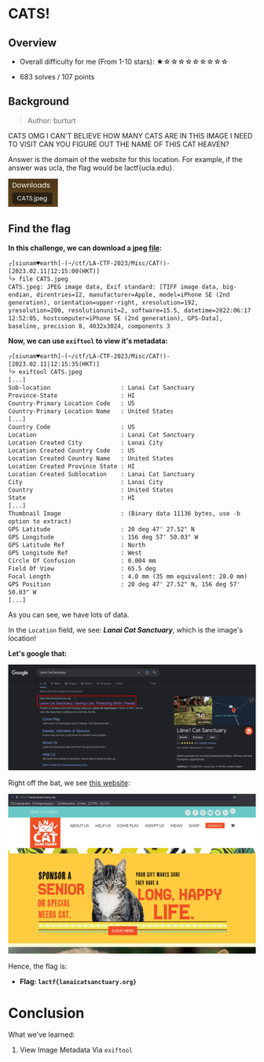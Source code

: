 # CATS!

## Overview

- Overall difficulty for me (From 1-10 stars): ★☆☆☆☆☆☆☆☆☆

- 683 solves / 107 points

## Background

> Author: burturt

CATS OMG I CAN'T BELIEVE HOW MANY CATS ARE IN THIS IMAGE I NEED TO VISIT CAN YOU FIGURE OUT THE NAME OF THIS CAT HEAVEN?

Answer is the domain of the website for this location. For example, if the answer was ucla, the flag would be lactf{ucla.edu}.

![](https://github.com/siunam321/CTF-Writeups/blob/main/LA-CTF-2023/images/Pasted%20image%2020230211121423.png)

## Find the flag

**In this challenge, we can download a jpeg [file](https://github.com/siunam321/CTF-Writeups/blob/main/LA-CTF-2023/Misc/CATS!/CATS.jpeg):**
```shell
┌[siunam♥earth]-(~/ctf/LA-CTF-2023/Misc/CAT!)-[2023.02.11|12:15:00(HKT)]
└> file CATS.jpeg 
CATS.jpeg: JPEG image data, Exif standard: [TIFF image data, big-endian, direntries=12, manufacturer=Apple, model=iPhone SE (2nd generation), orientation=upper-right, xresolution=192, yresolution=200, resolutionunit=2, software=15.5, datetime=2022:06:17 12:52:05, hostcomputer=iPhone SE (2nd generation), GPS-Data], baseline, precision 8, 4032x3024, components 3
```

**Now, we can use `exiftool` to view it's metadata:**
```shell
┌[siunam♥earth]-(~/ctf/LA-CTF-2023/Misc/CAT!)-[2023.02.11|12:15:35(HKT)]
└> exiftool CATS.jpeg                                       
[...]
Sub-location                    : Lanai Cat Sanctuary
Province-State                  : HI
Country-Primary Location Code   : US
Country-Primary Location Name   : United States
[...]
Country Code                    : US
Location                        : Lanai Cat Sanctuary
Location Created City           : Lanai City
Location Created Country Code   : US
Location Created Country Name   : United States
Location Created Province State : HI
Location Created Sublocation    : Lanai Cat Sanctuary
City                            : Lanai City
Country                         : United States
State                           : HI
[...]
Thumbnail Image                 : (Binary data 11136 bytes, use -b option to extract)
GPS Latitude                    : 20 deg 47' 27.52" N
GPS Longitude                   : 156 deg 57' 50.03" W
GPS Latitude Ref                : North
GPS Longitude Ref               : West
Circle Of Confusion             : 0.004 mm
Field Of View                   : 65.5 deg
Focal Length                    : 4.0 mm (35 mm equivalent: 28.0 mm)
GPS Position                    : 20 deg 47' 27.52" N, 156 deg 57' 50.03" W
[...]
```

As you can see, we have lots of data.

In the `Location` field, we see: ***Lanai Cat Sanctuary***, which is the image's location!

**Let's google that:**

![](https://github.com/siunam321/CTF-Writeups/blob/main/LA-CTF-2023/images/Pasted%20image%2020230211121909.png)

Right off the bat, we see [this website](https://lanaicatsanctuary.org/):

![](https://github.com/siunam321/CTF-Writeups/blob/main/LA-CTF-2023/images/Pasted%20image%2020230211121930.png)

Hence, the flag is:

- **Flag: `lactf{lanaicatsanctuary.org}`**

# Conclusion

What we've learned:

1. View Image Metadata Via `exiftool`